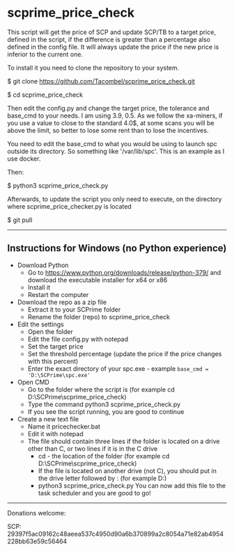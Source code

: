 # scprime_price_check

This script will get the price of SCP and update SCP/TB to a target price, defined in the script, if the difference is greater than a percentage also defined in the config file. It will always update the price if the new price is inferior to the current one.

To install it you need to clone the repository to your system.

$ git clone https://github.com/Tacombel/scprime_price_check.git

$ cd scprime_price_check

Then edit the config.py and change the target price, the tolerance and base_cmd to your needs. I am using 3.9, 0.5. As we follow the xa-miners, if you use a value to close to the standard 4.0$, at some scans you will be above the limit, so better to lose some rent than to lose the incentives.

You need to edit the base_cmd to what you would be using to launch spc outside its directory. So something like '/var/lib/spc'. This is an example as I use docker.

Then:

$ python3 scprime_price_check.py

Afterwards, to update the script you only need to execute, on the directory where scprime_price_checker.py is located

$ git pull

---

## Instructions for Windows (no Python experience)

- Download Python
  - Go to https://www.python.org/downloads/release/python-379/ and download the executable installer for x64 or x86
  - Install it
  - Restart the computer
- Download the repo as a zip file
  - Extract it to your SCPrime folder
  - Rename the folder (repo) to scprime_price_check
- Edit the settings
  - Open the folder
  - Edit the file config.py with notepad
  - Set the target price
  - Set the threshold percentage (update the price if the price changes with this percent)
  - Enter the exact directory of your spc.exe - example `base_cmd = 'D:\SCPrime\spc.exe'`
- Open CMD
  - Go to the folder where the script is (for example cd D:\SCPrime\scprime_price_check)
  - Type the command python3 scprime_price_check.py
  - If you see the script running, you are good to continue
- Create a new text file
  - Name it pricechecker.bat
  - Edit it with notepad
  - The file should contain three lines if the folder is located on a drive other than C, or two lines if it is in the C drive
	- cd - the location of the folder (for example cd D:\SCPrime\scprime_price_check)
	- If the file is located on another drive (not C), you should put in the drive letter followed by : (for example D:)
	- python3 scprime_price_check.py
You can now add this file to the task scheduler and you are good to go!

-----------------------------------------------

Donations welcome:

SCP: 29397f5ac09162c48aeea537c4950d90a6b370899a2c8054a71e82ab4954228bb63e59c56464
